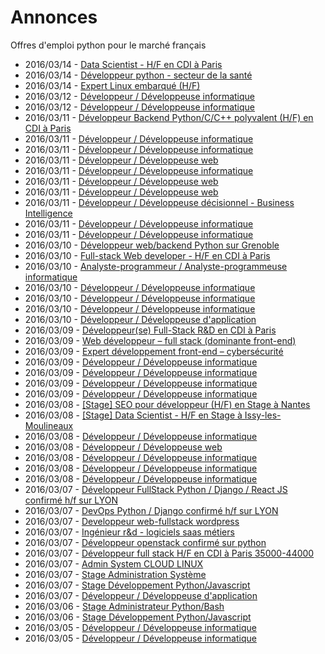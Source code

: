 # Annonces

Offres d'emploi python pour le marché français

* 2016/03/14 - [Data Scientist - H/F en CDI à Paris](http://pyjobs.fr/job/1452/data-scientist-h-f-en-cdi-a-paris "Data Scientist - H/F en CDI à Paris")
* 2016/03/14 - [Développeur python - secteur de la santé](http://pyjobs.fr/job/1450/developpeur-python-secteur-de-la-sante "Développeur python - secteur de la santé")
* 2016/03/14 - [Expert Linux embarqué (H/F)](http://pyjobs.fr/job/1451/expert-linux-embarque-h-f "Expert Linux embarqué (H/F)")
* 2016/03/12 - [Développeur / Développeuse informatique](http://pyjobs.fr/job/1448/developpeur-developpeuse-informatique "Développeur / Développeuse informatique")
* 2016/03/12 - [Développeur / Développeuse informatique](http://pyjobs.fr/job/1447/developpeur-developpeuse-informatique "Développeur / Développeuse informatique")
* 2016/03/11 - [Développeur Backend Python/C/C++ polyvalent (H/F) en CDI à Paris](http://pyjobs.fr/job/1440/developpeur-backend-python-c-c-polyvalent-h-f-en-cdi-a-paris "Développeur Backend Python/C/C++ polyvalent (H/F) en CDI à Paris")
* 2016/03/11 - [Développeur / Développeuse informatique](http://pyjobs.fr/job/1444/developpeur-developpeuse-informatique "Développeur / Développeuse informatique")
* 2016/03/11 - [Développeur / Développeuse informatique](http://pyjobs.fr/job/1443/developpeur-developpeuse-informatique "Développeur / Développeuse informatique")
* 2016/03/11 - [Développeur / Développeuse web](http://pyjobs.fr/job/1441/developpeur-developpeuse-web "Développeur / Développeuse web")
* 2016/03/11 - [Développeur / Développeuse informatique](http://pyjobs.fr/job/1442/developpeur-developpeuse-informatique "Développeur / Développeuse informatique")
* 2016/03/11 - [Développeur / Développeuse web](http://pyjobs.fr/job/1435/developpeur-developpeuse-web "Développeur / Développeuse web")
* 2016/03/11 - [Développeur / Développeuse web](http://pyjobs.fr/job/1449/developpeur-developpeuse-web "Développeur / Développeuse web")
* 2016/03/11 - [Développeur / Développeuse décisionnel - Business Intelligence](http://pyjobs.fr/job/1434/developpeur-developpeuse-decisionnel-business-intelligence "Développeur / Développeuse décisionnel - Business Intelligence")
* 2016/03/11 - [Développeur / Développeuse informatique](http://pyjobs.fr/job/1445/developpeur-developpeuse-informatique "Développeur / Développeuse informatique")
* 2016/03/11 - [Développeur / Développeuse informatique](http://pyjobs.fr/job/1446/developpeur-developpeuse-informatique "Développeur / Développeuse informatique")
* 2016/03/10 - [Développeur web/backend Python sur Grenoble](http://pyjobs.fr/job/1436/developpeur-web-backend-python-sur-grenoble "Développeur web/backend Python sur Grenoble")
* 2016/03/10 - [Full-stack Web developer - H/F en CDI à Paris](http://pyjobs.fr/job/1431/full-stack-web-developer-h-f-en-cdi-a-paris "Full-stack Web developer - H/F en CDI à Paris")
* 2016/03/10 - [Analyste-programmeur / Analyste-programmeuse informatique](http://pyjobs.fr/job/1437/analyste-programmeur-analyste-programmeuse-informatique "Analyste-programmeur / Analyste-programmeuse informatique")
* 2016/03/10 - [Développeur / Développeuse informatique](http://pyjobs.fr/job/1433/developpeur-developpeuse-informatique "Développeur / Développeuse informatique")
* 2016/03/10 - [Développeur / Développeuse informatique](http://pyjobs.fr/job/1438/developpeur-developpeuse-informatique "Développeur / Développeuse informatique")
* 2016/03/10 - [Développeur / Développeuse informatique](http://pyjobs.fr/job/1430/developpeur-developpeuse-informatique "Développeur / Développeuse informatique")
* 2016/03/10 - [Développeur / Développeuse d'application](http://pyjobs.fr/job/1432/developpeur-developpeuse-dapplication "Développeur / Développeuse d'application")
* 2016/03/09 - [Développeur(se) Full-Stack R&D en CDI à Paris](http://pyjobs.fr/job/1425/developpeur-se-full-stack-r-d-en-cdi-a-paris "Développeur(se) Full-Stack R&D en CDI à Paris")
* 2016/03/09 - [Web développeur – full stack (dominante front-end)](http://pyjobs.fr/job/1421/web-developpeur-full-stack-dominante-front-end "Web développeur – full stack (dominante front-end)")
* 2016/03/09 - [Expert développement front-end – cybersécurité](http://pyjobs.fr/job/1422/expert-developpement-front-end-cybersecurite "Expert développement front-end – cybersécurité")
* 2016/03/09 - [Développeur / Développeuse informatique](http://pyjobs.fr/job/1429/developpeur-developpeuse-informatique "Développeur / Développeuse informatique")
* 2016/03/09 - [Développeur / Développeuse informatique](http://pyjobs.fr/job/1439/developpeur-developpeuse-informatique "Développeur / Développeuse informatique")
* 2016/03/09 - [Développeur / Développeuse informatique](http://pyjobs.fr/job/1427/developpeur-developpeuse-informatique "Développeur / Développeuse informatique")
* 2016/03/09 - [Développeur / Développeuse informatique](http://pyjobs.fr/job/1428/developpeur-developpeuse-informatique "Développeur / Développeuse informatique")
* 2016/03/08 - [[Stage] SEO pour développeur (H/F) en Stage à Nantes](http://pyjobs.fr/job/1418/stage-seo-pour-developpeur-h-f-en-stage-a-nantes "[Stage] SEO pour développeur (H/F) en Stage à Nantes")
* 2016/03/08 - [[Stage] Data Scientist - H/F en Stage à Issy-les-Moulineaux](http://pyjobs.fr/job/1417/stage-data-scientist-h-f-en-stage-a-issy-les-moulineaux "[Stage] Data Scientist - H/F en Stage à Issy-les-Moulineaux")
* 2016/03/08 - [Développeur / Développeuse informatique](http://pyjobs.fr/job/1419/developpeur-developpeuse-informatique "Développeur / Développeuse informatique")
* 2016/03/08 - [Développeur / Développeuse web](http://pyjobs.fr/job/1426/developpeur-developpeuse-web "Développeur / Développeuse web")
* 2016/03/08 - [Développeur / Développeuse informatique](http://pyjobs.fr/job/1420/developpeur-developpeuse-informatique "Développeur / Développeuse informatique")
* 2016/03/08 - [Développeur / Développeuse informatique](http://pyjobs.fr/job/1416/developpeur-developpeuse-informatique "Développeur / Développeuse informatique")
* 2016/03/08 - [Développeur / Développeuse informatique](http://pyjobs.fr/job/1415/developpeur-developpeuse-informatique "Développeur / Développeuse informatique")
* 2016/03/07 - [Développeur FullStack Python / Django / React JS confirmé h/f sur LYON](http://pyjobs.fr/job/1413/developpeur-fullstack-python-django-react-js-confirme-h-f-sur-lyon "Développeur FullStack Python / Django / React JS confirmé h/f sur LYON")
* 2016/03/07 - [DevOps Python / Django confirmé h/f sur LYON](http://pyjobs.fr/job/1414/devops-python-django-confirme-h-f-sur-lyon "DevOps Python / Django confirmé h/f sur LYON")
* 2016/03/07 - [Developpeur web-fullstack wordpress](http://pyjobs.fr/job/1402/developpeur-web-fullstack-wordpress "Developpeur web-fullstack wordpress")
* 2016/03/07 - [Ingénieur r&d - logiciels saas métiers](http://pyjobs.fr/job/1401/ingenieur-r-d-logiciels-saas-metiers "Ingénieur r&d - logiciels saas métiers")
* 2016/03/07 - [Développeur openstack confirmé sur python](http://pyjobs.fr/job/1400/developpeur-openstack-confirme-sur-python "Développeur openstack confirmé sur python")
* 2016/03/07 - [Développeur full stack H/F en CDI à Paris 35000-44000](http://pyjobs.fr/job/1397/developpeur-full-stack-h-f-en-cdi-a-paris-35000-44000 "Développeur full stack H/F en CDI à Paris 35000-44000")
* 2016/03/07 - [Admin System CLOUD LINUX](http://pyjobs.fr/job/1404/admin-system-cloud-linux "Admin System CLOUD LINUX")
* 2016/03/07 - [Stage Administration Système](http://pyjobs.fr/job/1398/stage-administration-systeme "Stage Administration Système")
* 2016/03/07 - [Stage Développement Python/Javascript](http://pyjobs.fr/job/1399/stage-developpement-python-javascript "Stage Développement Python/Javascript")
* 2016/03/07 - [Développeur / Développeuse d'application](http://pyjobs.fr/job/1403/developpeur-developpeuse-dapplication "Développeur / Développeuse d'application")
* 2016/03/06 - [Stage Administrateur Python/Bash](http://pyjobs.fr/job/1394/stage-administrateur-python-bash "Stage Administrateur Python/Bash")
* 2016/03/06 - [Stage Développement Python/Javascript](http://pyjobs.fr/job/1395/stage-developpement-python-javascript "Stage Développement Python/Javascript")
* 2016/03/05 - [Développeur / Développeuse informatique](http://pyjobs.fr/job/1412/developpeur-developpeuse-informatique "Développeur / Développeuse informatique")
* 2016/03/05 - [Développeur / Développeuse informatique](http://pyjobs.fr/job/1409/developpeur-developpeuse-informatique "Développeur / Développeuse informatique")

